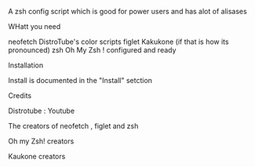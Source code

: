 
A zsh config script which is good for power users and has alot of alisases

WHatt you need

neofetch
DistroTube's color scripts
figlet
Kakukone (if that is how its pronounced)
zsh
Oh My Zsh ! configured and ready

Installation

Install is documented in the "Install" setction

Credits

Distrotube : Youtube

The creators of neofetch , figlet and zsh

Oh my Zsh! creators 

Kaukone creators
